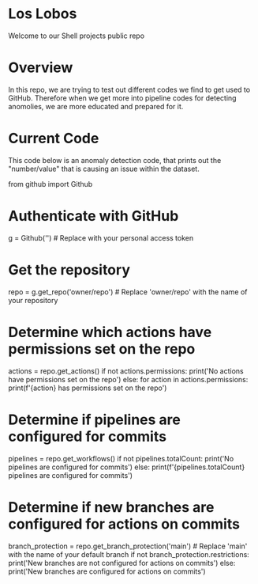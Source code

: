 # Los Lobos
Welcome to our Shell projects public repo
  
# Overview
In this repo, we are trying to test out different codes we find to get used to GitHub. Therefore when we get more into pipeline codes for detecting anomolies, we are more educated and prepared for it.

# Current Code
This code below is an anomaly detection code, that prints out the "number/value" that is causing an issue within the dataset.

from github import Github

# Authenticate with GitHub
g = Github('<PAT>') # Replace <PAT> with your personal access token

# Get the repository
repo = g.get_repo('owner/repo') # Replace 'owner/repo' with the name of your repository

# Determine which actions have permissions set on the repo
actions = repo.get_actions()
if not actions.permissions:
    print('No actions have permissions set on the repo')
else:
    for action in actions.permissions:
        print(f'{action} has permissions set on the repo')

# Determine if pipelines are configured for commits
pipelines = repo.get_workflows()
if not pipelines.totalCount:
    print('No pipelines are configured for commits')
else:
    print(f'{pipelines.totalCount} pipelines are configured for commits')

# Determine if new branches are configured for actions on commits
branch_protection = repo.get_branch_protection('main') # Replace 'main' with the name of your default branch
if not branch_protection.restrictions:
    print('New branches are not configured for actions on commits')
else:
    print('New branches are configured for actions on commits')
